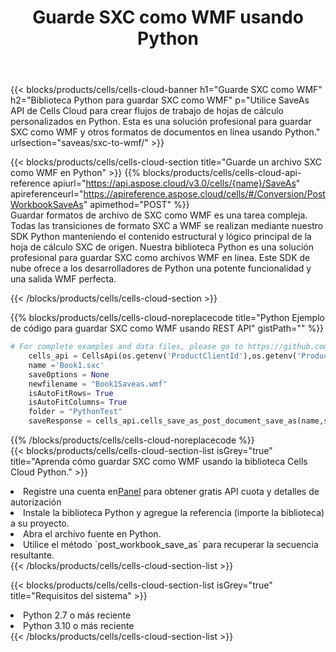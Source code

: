 ﻿---
title:  Guarde SXC como WMF usando Python
description:  Utilizando Aspose.Cells Cloud SDK para Python para guardar el archivo en formato SXC como archivo en formato WMF.
kwords: Excel, Save SXC as WMF, REST, Python
howto: How to save SXC as WMF using Aspose.Cells Cloud Python library.
---
{{< blocks/products/cells/cells-cloud-banner h1="Guarde SXC como WMF" h2="Biblioteca Python para guardar SXC como WMF" p="Utilice SaveAs API de Cells Cloud para crear flujos de trabajo de hojas de cálculo personalizados en Python. Esta es una solución profesional para guardar SXC como WMF y otros formatos de documentos en línea usando Python." urlsection="saveas/sxc-to-wmf/" >}}

{{< blocks/products/cells/cells-cloud-section title="Guarde un archivo SXC como WMF en Python" >}}
{{% blocks/products/cells/cells-cloud-api-reference apiurl="https://api.aspose.cloud/v3.0/cells/{name}/SaveAs" apireferenceurl="https://apireference.aspose.cloud/cells/#/Conversion/PostWorkbookSaveAs" apimethod="POST" %}}
<br/>
Guardar formatos de archivo de SXC como WMF es una tarea compleja. Todas las transiciones de formato SXC a WMF se realizan mediante nuestro SDK Python manteniendo el contenido estructural y lógico principal de la hoja de cálculo SXC de origen. Nuestra biblioteca Python es una solución profesional para guardar SXC como archivos WMF en línea. Este SDK de nube ofrece a los desarrolladores de Python una potente funcionalidad y una salida WMF perfecta.

{{< /blocks/products/cells/cells-cloud-section >}}

{{% blocks/products/cells/cells-cloud-noreplacecode title="Python Ejemplo de código para guardar SXC como WMF usando REST API" gistPath="" %}}
  
```python
# For complete examples and data files, please go to https://github.com/aspose-cells-cloud/aspose-cells-cloud-python/
    cells_api = CellsApi(os.getenv('ProductClientId'),os.getenv('ProductClientSecret'))
    name ='Book1.sxc'    
    saveOptions = None
    newfilename = "Book1Saveas.wmf"
    isAutoFitRows= True
    isAutoFitColumns= True
    folder = "PythonTest"
    saveResponse = cells_api.cells_save_as_post_document_save_as(name,save_options=saveOptions, newfilename=(folder +'/' + newfilename),folder=folder)
```
  
{{% /blocks/products/cells/cells-cloud-noreplacecode %}}
<br/>
{{< blocks/products/cells/cells-cloud-section-list isGrey="true" title="Aprenda cómo guardar SXC como WMF usando la biblioteca Cells Cloud Python." >}}
<li> Registre una cuenta en<a href="https://dashboard.aspose.cloud/">Panel</a> para obtener gratis API cuota y detalles de autorización</li>
<li>Instale la biblioteca Python y agregue la referencia (importe la biblioteca) a su proyecto.</li>
<li>Abra el archivo fuente en Python.</li>
<li>Utilice el método `post_workbook_save_as` para recuperar la secuencia resultante.</li>
{{< /blocks/products/cells/cells-cloud-section-list >}}

{{< blocks/products/cells/cells-cloud-section-list isGrey="true" title="Requisitos del sistema" >}}
<li>Python 2.7 o más reciente</li>
<li>Python 3.10 o más reciente</li>
{{< /blocks/products/cells/cells-cloud-section-list >}}
